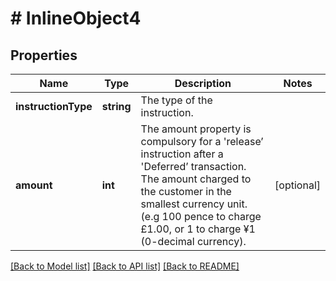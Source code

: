 # # InlineObject4

## Properties

Name | Type | Description | Notes
------------ | ------------- | ------------- | -------------
**instructionType** | **string** | The type of the instruction. | 
**amount** | **int** | The amount property is compulsory for a &#39;release’ instruction after a &#39;Deferred’ transaction. The amount charged to the customer in the smallest currency unit. (e.g 100 pence to charge £1.00, or 1 to charge ¥1 (0-decimal currency). | [optional] 

[[Back to Model list]](../../README.md#documentation-for-models) [[Back to API list]](../../README.md#documentation-for-api-endpoints) [[Back to README]](../../README.md)


